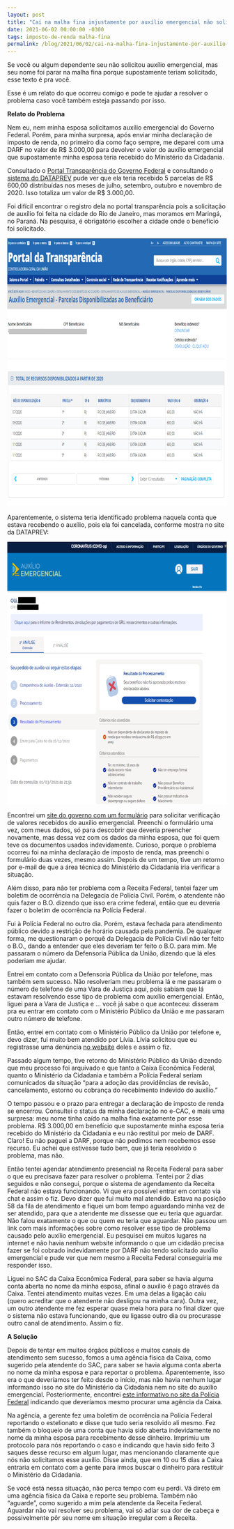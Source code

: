 ```yaml
---
layout: post
title: "Caí na malha fina injustamente por auxílio emergencial não solicitado"
date: 2021-06-02 00:00:00 -0300
tags: imposto-de-renda malha-fina
permalink: /blog/2021/06/02/cai-na-malha-fina-injustamente-por-auxilio-emergencial-nao-solicitado/
---
```


<p>Se você ou algum dependente seu não solicitou auxílio emergencial, mas seu nome foi parar na malha fina porque supostamente teriam solicitado, esse texto é pra você.</p>
<p>Esse é um relato do que ocorreu comigo e pode te ajudar a resolver o problema caso você também esteja passando por isso.</p>
<p><strong>Relato do Problema</strong></p>
<p>Nem eu, nem minha esposa solicitamos auxílio emergencial do Governo Federal. Porém, para minha surpresa, após enviar minha declaração de imposto de renda, no primeiro dia como faço sempre, me deparei com uma DARF no valor de R$ 3.000,00 para devolver o valor do auxílio emergencial que supostamente minha esposa teria recebido do Ministério da Cidadania.</p>
<p>Consultado o <a href="http://www.portaltransparencia.gov.br/beneficios/auxilio-emergencial" target="_blank">Portal Transparência do Governo Federal</a> e consultando o <a href="https://consultaauxilio.dataprev.gov.br/consulta" target="_blank">sistema do DATAPREV</a> pude ver que ela teria recebido 5 parcelas de R$ 600,00 distribuídas nos meses de julho, setembro, outubro e novembro de 2020. Isso totaliza um valor de R$ 3.000,00.</p>
<p>Foi difícil encontrar o registro dela no portal transparência pois a solicitação de auxílio foi feita na cidade do Rio de Janeiro, mas moramos em Maringá, no Paraná. Na pesquisa, é obrigatório escolher a cidade onde o benefício foi solicitado.</p>
<p><img loading="lazy" src="/imagens/portal-transparencia.png" alt="" width="100%" height="615"></p>
<p>Aparentemente, o sistema teria identificado problema naquela conta que estava recebendo o auxílio, pois ela foi cancelada, conforme mostra no site da DATAPREV:</p>
<p><img loading="lazy" src="/imagens/dataprev.png" alt="" width="100%" height="602"></p>
<p>Encontrei um <a href="https://www.gov.br/pt-br/servicos/solicitar-verificacao-dos-valores-recebidos-do-auxilioemergencial-para-efeitos-de-declaracao-de-ajuste-anual-de-imposto-de-renda" rel="noopener" target="_blank">site do governo com um formulário</a> para solicitar verificação de valores recebidos do auxílio emergencial. Preenchi o formulário uma vez, com meus dados, só para descobrir que deveria preencher novamente, mas dessa vez com os dados da minha esposa,  que foi quem teve os documentos usados indevidamente. Curioso, porque o problema ocorreu foi na minha declaração de imposto de renda, mas preenchi o formulário duas vezes, mesmo assim. Depois de um tempo, tive um retorno por e-mail de que a área técnica do Ministério da Cidadania iria verificar a situação.</p>
<p>Além disso, para não ter problema com a Receita Federal, tentei fazer um boletim de ocorrência na Delegacia de Polícia Civil. Porém, o atendente não quis fazer o B.O. dizendo que isso era crime federal, então que eu deveria fazer o boletim de ocorrência na Polícia Federal.</p>
<p>Fui à Polícia Federal no outro dia. Porém, estava fechada para atendimento público devido a restrição de horário causada pela pandemia. De qualquer forma, me questionaram o porquê da Delegacia de Polícia Civil não ter feito o B.O., dando a entender que eles deveriam ter feito o B.O. para mim. Me passaram o número da Defensoria Pública da União, dizendo que lá eles poderiam me ajudar.</p>
<p>Entrei em contato com a Defensoria Pública da União por telefone, mas também sem sucesso. Não resolveriam meu problema lá e me passaram o número de telefone de uma Vara de Justiça aqui, pois sabiam que lá estavam resolvendo esse tipo de problema com auxílio emergencial. Então, liguei para a Vara de Justiça e … você já sabe o que aconteceu: disseram pra eu entrar em contato com o Ministério Público da União e me passaram outro número de telefone.</p>
<p>Então, entrei em contato com o Ministério Público da União por telefone e, devo dizer, fui muito bem atendido por Lívia. Lívia solicitou que eu registrasse uma denúncia <a href="http://www.contecomagente.mpf.mp.br" rel="noopener" target="_blank">no website</a> deles e assim o fiz.</p>
<p>Passado algum tempo, tive retorno do Ministério Público da União dizendo que meu processo foi arquivado e que tanto a Caixa Econômica Federal, quanto o Ministério da Cidadania e também a Polícia Federal seriam comunicados da situação “para a adoção das providências de revisão, cancelamento, estorno ou cobrança do recebimento indevido do auxílio.”</p>
<p>O tempo passou e o prazo para entregar a declaração de imposto de renda se encerrou. Consultei o status da minha declaração no e-CAC, e mais uma surpresa: meu nome tinha caído na malha fina exatamente por esse problema. R$ 3.000,00 em benefício que supostamente minha esposa teria recebido do Ministério da Cidadania e eu não restitui por meio de DARF. Claro! Eu não paguei a DARF, porque não pedimos nem recebemos esse recurso. Eu achei que estivesse tudo bem, que já teria resolvido o problema, mas não.</p>
<p>Então tentei agendar atendimento presencial na Receita Federal para saber o que eu precisava fazer para resolver o problema. Tentei por 2 dias seguidos e não consegui, porque o sistema de agendamento da Receita Federal não estava funcionando. Vi que era possível entrar em contato via chat e assim o fiz. Devo dizer que fui muito mal atendido. Estava na posição 58 da fila de atendimento e fiquei um bom tempo aguardando minha vez de ser atendido, para que a atendente me dissesse que eu teria que aguardar. Não falou exatamente o que ou quem eu teria que aguardar. Não passou um link com mais informações sobre como resolver esse tipo de problema causado pelo auxílio emergencial. Eu pesquisei em muitos lugares na internet e não havia nenhum website informando o que um cidadão precisa fazer se foi cobrado indevidamente por DARF não tendo solicitado auxílio emergencial e pude ver que nem mesmo a Receita Federal conseguiria me responder isso.</p>
<p>Liguei no SAC da Caixa Econômica Federal, para saber se havia alguma conta aberta no nome da minha esposa, afinal o auxílio é pago através da Caixa. Tentei atendimento muitas vezes. Em uma delas a ligação caiu (quero acreditar  que o atendente não desligou na minha cara). Outra vez, um outro atendente me fez esperar quase meia hora para no final dizer que o sistema não estava funcionando, que eu ligasse outro dia ou procurasse outro canal de atendimento. Assim o fiz.</p>
<p><strong>A Solução</strong></p>
<p>Depois de tentar em muitos órgãos públicos e muitos canais de atendimento sem sucesso, fomos a uma agência física da Caixa, como sugerido pela atendente do SAC, para saber se havia alguma conta aberta no nome da minha esposa e para reportar o problema. Aparentemente, isso era o que deveríamos ter feito desde o início, mas não havia nenhum lugar informando isso no site do Ministério da Cidadania nem no site do auxílio emergencial. Posteriormente, encontrei <a href="http://www.pf.gov.br/imprensa/noticias/2020/06-noticias-de-junho-de-2020/informacoes-sobre-denuncias-de-fraudes-no-auxilio-emergencial" rel="noopener" target="_blank">este informativo no site da Polícia Federal</a> indicando que deveríamos mesmo procurar uma agência da Caixa.</p>
<p>Na agência, a gerente fez uma boletim de ocorrência na Polícia Federal reportando o estelionato e disse que tudo seria resolvido ali mesmo. Fez também o bloqueio de uma conta que havia sido aberta indevidamente no nome da minha esposa para recebimento desse dinheiro. Imprimiu um protocolo para nós reportando o caso e indicando que havia sido feito 3 saques desse recurso em algum lugar, mas mencionando claramente que nós não solicitamos esse auxílio. Disse ainda, que em  10 ou 15 dias a Caixa entraria em contato com a gente para irmos buscar o dinheiro para restituir o Ministério da Cidadania.</p>
<p>Se você está nessa situação, não perca tempo com eu perdi. Vá direto em uma agência física da Caixa e reporte seu problema. Também não “aguarde”, como sugerido a mim pela atendente da Receita Federal. Aguardar não vai resolver seu problema, vai só adiar sua dor de cabeça e possivelmente pôr seu nome em situação irregular com a Receita.</p>